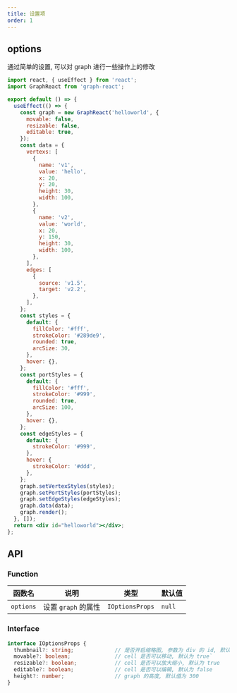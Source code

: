 ```yaml
---
title: 设置项
order: 1
---
```


## options

通过简单的设置, 可以对 graph 进行一些操作上的修改

```jsx
import react, { useEffect } from 'react';
import GraphReact from 'graph-react';

export default () => {
  useEffect(() => {
    const graph = new GraphReact('helloworld', {
      movable: false,
      resizable: false,
      editable: true,
    });
    const data = {
      vertexs: [
        {
          name: 'v1',
          value: 'hello',
          x: 20,
          y: 20,
          height: 30,
          width: 100,
        },
        {
          name: 'v2',
          value: 'world',
          x: 20,
          y: 150,
          height: 30,
          width: 100,
        },
      ],
      edges: [
        {
          source: 'v1.5',
          target: 'v2.2',
        },
      ],
    };
    const styles = {
      default: {
        fillColor: '#fff',
        strokeColor: '#289de9',
        rounded: true,
        arcSize: 30,
      },
      hover: {},
    };
    const portStyles = {
      default: {
        fillColor: '#fff',
        strokeColor: '#999',
        rounded: true,
        arcSize: 100,
      },
      hover: {},
    };
    const edgeStyles = {
      default: {
        strokeColor: '#999',
      },
      hover: {
        strokeColor: '#ddd',
      },
    };
    graph.setVertexStyles(styles);
    graph.setPortStyles(portStyles);
    graph.setEdgeStyles(edgeStyles);
    graph.data(data);
    graph.render();
  }, []);
  return <div id="helloworld"></div>;
};
```

## API

### Function

<!-- prettier-ignore-start -->
| 函数名 | 说明 | 类型 | 默认值 |
| ----- | ---- | ---- | ----- |
| `options` | 设置 `graph` 的属性 | `IOptionsProps` | `null` |
<!-- prettier-ignore-end -->

### Interface

<!-- prettier-ignore-start -->

```typescript
interface IOptionsProps {
  thumbnail?: string;             // 是否开启缩略图, 参数为 div 的 id, 默认不开启
  movable?: boolean;              // cell 是否可以移动, 默认为 true`
  resizable?: boolean;            // cell 是否可以放大缩小, 默认为 true
  editable?: boolean;             // cell 是否可以编辑, 默认为 false
  height?: number;                // graph 的高度, 默认值为 300
}
``` 
<!-- prettier-ignore-end -->
